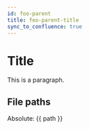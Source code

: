 ```yaml
---
id: foo-parent
title: foo-parent-title
sync_to_confluence: true
---
```


# Title

This is a paragraph.

## File paths

Absolute: {{ path }}
